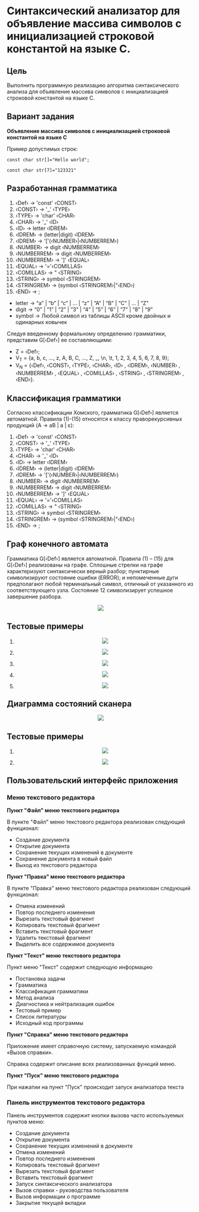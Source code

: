# Синтаксический анализатор для объявление массива символов с инициализацией строковой константой на языке С.

## Цель

Выполнить программную реализацию алгоритма синтаксического анализа для объявление массива символов с инициализацией строковой константой на языке С.

## Вариант задания
**Объявление массива символов с инициализацией строковой константой на языке С**

Пример допустимых строк:
```
const char str[]="Hello world";

const char str[7]="123321"
```

## Разработанная грамматика

1. ‹Def› → 'const' ‹CONST›
1. ‹CONST› → '_' ‹TYPE›
1. ‹TYPE› → 'char' ‹CHAR›
1. ‹CHAR› → '_' ‹ID›
1. ‹ID› → letter ‹IDREM›
1. ‹IDREM› → (letter|digit) ‹IDREM›
1. ‹IDREM› → '['(‹NUMBER›|‹NUMBERREM›)
1. ‹NUMBER› → digit ‹NUMBERREM›
1. ‹NUMBERREM› → digit ‹NUMBERREM›
1. ‹NUMBERREM› → ']' ‹EQUAL›
1. ‹EQUAL› → '='‹COMILLAS›
1. ‹COMILLAS› → " ‹STRING›
1. ‹STRING› → symbol ‹STRINGREM›
1. ‹STRINGREM› → (symbol ‹STRINGREM›|"‹END›)
1. ‹END› → ;
- letter → “a” | “b” | “c” | ... | “z” | “A” | “B” | “C” | ... | “Z”
- digit → “0” | “1” | “2” | “3” | “4” | “5” | “6” | “7” | “8” | “9”
- symbol -> Любой символ из таблицы ASCII кроме двойных и одинарных ковычек

Следуя введенному формальному определению грамматики, представим G[‹Def›] ее составляющими:
- Z = ‹Def›;
- V<sub>T</sub> = {a, b, c, ..., z, A, B, C, ..., Z, _, \n, \t, 1, 2, 3, 4, 5, 6, 7, 8, 9};
- V<sub>N</sub> = {‹Def›, ‹CONST›, ‹TYPE›, ‹CHAR›, ‹ID› , ‹IDREM›, ‹NUMBER› , ‹NUMBERREM› , ‹EQUAL› , ‹COMILLAS› , ‹STRING› , ‹STRINGREM› , ‹END›}.


## Классификация грамматики

Согласно классификации Хомского, грамматика G[‹Def›] является автоматной. 
Правила (1)-(15) относятся к классу праворекурсивных продукций (A → aB | a | ε):

1. ‹Def› → 'const' ‹CONST›
1. ‹CONST› → '_' ‹TYPE›
1. ‹TYPE› → 'char' ‹CHAR›
1. ‹CHAR› → '_' ‹ID›
1. ‹ID› → letter ‹IDREM›
1. ‹IDREM› → (letter|digit) ‹IDREM›
1. ‹IDREM› → '['(‹NUMBER›|‹NUMBERREM›)
1. ‹NUMBER› → digit ‹NUMBERREM›
1. ‹NUMBERREM› → digit ‹NUMBERREM›
1. ‹NUMBERREM› → ']' ‹EQUAL›
1. ‹EQUAL› → '='‹COMILLAS›
1. ‹COMILLAS› → " ‹STRING›
1. ‹STRING› → symbol ‹STRINGREM›
1. ‹STRINGREM› → (symbol ‹STRINGREM›|"‹END›)
1. ‹END› → ;

## Граф конечного автомата

Грамматика G[‹Def›] является автоматной.
Правила (1) – (15) для G[‹Def›] реализованы на графе.
Сплошные стрелки на графе характеризуют синтаксически верный разбор; пунктирные символизируют состояние ошибки (ERROR); и непомеченные дуги предполагают любой терминальный символ, отличный от указанного из соответствующего узла.
Состояние 12 символизирует успешное завершение разбора.

<p align="center"><img src="images/Parser.drawio.png"></p>

## Тестовые примеры

1. <p align="center"><img src="images/testp1.png"></p>
1. <p align="center"><img src="images/testp2.png"></p>
1. <p align="center"><img src="images/testp3.png"></p>
1. <p align="center"><img src="images/testp4.png"></p>
1. <p align="center"><img src="images/testp5.png"></p>

## Диаграмма состояний сканера

<p align="center"><img src="images/diagram.png"></p>

## Тестовые примеры

1. <p align="center"><img src="images/test1.png"></p>
2. <p align="center"><img src="images/test2.png"></p>

## Пользовательский интерфейс приложения
### Меню текстового редактора

**Пункт "Файл" меню текстового редактора**

В пункте "Файл" меню текстового редактора реализован следующий
функционал:
- Создание документа
- Открытие документа
- Сохранение текущих изменений в документе
- Сохранение документа в новый файл
- Выход из текстового редактора



**Пункт "Правка" меню текстового редактора**

В пункте "Правка" меню текстового редактора реализован следующий
функционал:
- Отмена изменений
- Повтор последнего изменения
- Вырезать текстовый фрагмент
- Копировать текстовый фрагмент
- Вставить текстовый фрагмент
- Удалить текстовый фрагмент
- Выделить все содержимое документа



**Пункт "Текст" меню текстового редактора**

Пункт меню "Текст" содержит следующую информацию 
- Постановка задачи
- Грамматика
- Классификация грамматики
- Метод анализа
- Диагностика и нейтрализация ошибок
- Тестовый пример
- Список литературы
- Исходный код программы



**Пункт "Справка" меню текстового редактора**

Приложение имеет справочную систему, запускаемую командой «Вызов справки».

Справка содержит описание всех реализованных функций меню.



**Пункт "Пуск" меню текстового редактора**

При нажатии на пункт "Пуск" происходит запуск анализатора текста

### Панель инструментов текстового редактора

Панель инструментов содержит кнопки вызова часто используемых пунктов меню:
- Создание документа
- Открытие документа
- Сохранение текущих изменений в документе
- Отмена изменений
- Повтор последнего изменения
- Копировать текстовый фрагмент
- Вырезать текстовый фрагмент
- Вставить текстовый фрагмент
- Запуск синтаксического анализатора
- Вызов справки - руководства пользователя
- Вызов информации о программе
- Закрытие текущей вкладки
